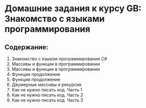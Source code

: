 # Домашние задания к курсу GB: Знакомство с языками программирования
## Содержание:
1. Знакомство с языком программирования С#
2. Массивы и функции в программировании
3. Массивы и функции в программировании
4. Функции продолжение
5. Функции продолжение
6. Двумерные массивы и рекурсия
7. Как не нужно писать код. Часть 1
8. Как не нужно писать код. Часть 2
9. Как не нужно писать код. Часть 3